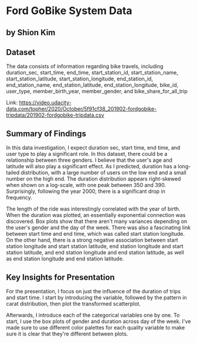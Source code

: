 # Ford GoBike System Data
## by Shion Kim


## Dataset

The data consists of information regarding bike travels, including
duration_sec, start_time, end_time, start_station_id, start_station_name, start_station_latitude, start_station_longitude, end_station_id, end_station_name, end_station_latitude, end_station_longitude, bike_id, user_type, member_birth_year, member_gender, and bike_share_for_all_trip

Link: https://video.udacity-data.com/topher/2020/October/5f91cf38_201902-fordgobike-tripdata/201902-fordgobike-tripdata.csv


## Summary of Findings

In this data investigation, I expect duration sec, start time, end time, and user type to play a significant role. In this dataset, there could be a relationship between three genders. I believe that the user's age and latitude will also play a significant effect. As I predicted, duration has a long-tailed distribution, with a large number of users on the low end and a small number on the high end. The duration distribution appears right-skewed when shown on a log-scale, with one peak between 350 and 390. Surprisingly, following the year 2000, there is a significant drop in frequency.

The length of the ride was interestingly correlated with the year of birth. When the duration was plotted, an essentially exponential connection was discovered. Box plots show that there aren't many variances depending on the user's gender and the day of the week. There was also a fascinating link between start time and end time, which was called start station longitude. On the other hand, there is a strong negative association between start station longitude and start station latitude, end station longitude and start station latitude, and end station longitude and end station latitude, as well as end station longitude and end station latitude.


## Key Insights for Presentation

For the presentation, I focus on just the influence of the duration of trips
and start time. I start by introducing the  variable, followed by the pattern in carat distribution, then plot the
transformed scatterplot.

Afterwards, I introduce each of the categorical variables one by one. To start,
I use the box plots of gender and duration across day of the week. I've made
sure to use different color palettes for each quality variable to make sure it
is clear that they're different between plots.
